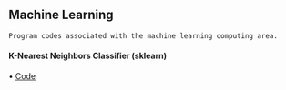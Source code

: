 ## Machine Learning

    Program codes associated with the machine learning computing area.

#### K-Nearest Neighbors Classifier (sklearn)
   • [Code](https://github.com/thmsagc/machinelearning/tree/main/K-Nearest%20Neighbors)
